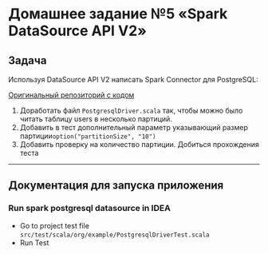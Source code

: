 # Домашнее задание №5 «Spark DataSource API V2»

## Задача

Используя DataSource API V2 написать Spark Connector для PostgreSQL:

[Оригинальный репозиторий с кодом](https://github.com/Gorini4/spark_datasource_example)

1. Доработать файл `PostgresqlDriver.scala` так, чтобы можно было читать таблицу users в несколько партиций.
2. Добавить в тест дополнительный параметр указывающий размер партиции`option("partitionSize", "10")`
3. Добавить проверку на количество партиции. Добиться прохождения теста

---

## Документация для запуска приложения

### Run spark postgresql datasource in IDEA
* Go to project test file `src/test/scala/org/example/PostgresqlDriverTest.scala`
* Run Test